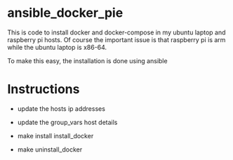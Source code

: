 # ansible_docker_pie

This is code to install docker and docker-compose in my ubuntu laptop and raspberry pi hosts.
Of course the important issue is that raspberry pi is arm while the ubuntu laptop is x86-64.

To make this easy, the installation is done using ansible

# Instructions

- update the hosts ip addresses
- update the group_vars host details

- make install install_docker
- make uninstall_docker